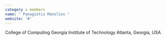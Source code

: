 ```yaml
---
category : members
name: " Panagiotis Manolios " 
website: '#'
---
```

College of Computing
Georgia Institute of Technology
Atlanta, Georgia, USA

